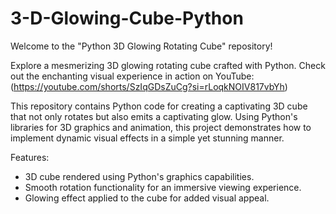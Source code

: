 # 3-D-Glowing-Cube-Python

Welcome to the "Python 3D Glowing Rotating Cube" repository! 

Explore a mesmerizing 3D glowing rotating cube crafted with Python. Check out the enchanting visual experience in action on YouTube: (https://youtube.com/shorts/SzIqGDsZuCg?si=rLoqkNOIV817vbYh)

This repository contains Python code for creating a captivating 3D cube that not only rotates but also emits a captivating glow. Using Python's libraries for 3D graphics and animation, this project demonstrates how to implement dynamic visual effects in a simple yet stunning manner.

Features:
- 3D cube rendered using Python's graphics capabilities.
- Smooth rotation functionality for an immersive viewing experience.
- Glowing effect applied to the cube for added visual appeal.

